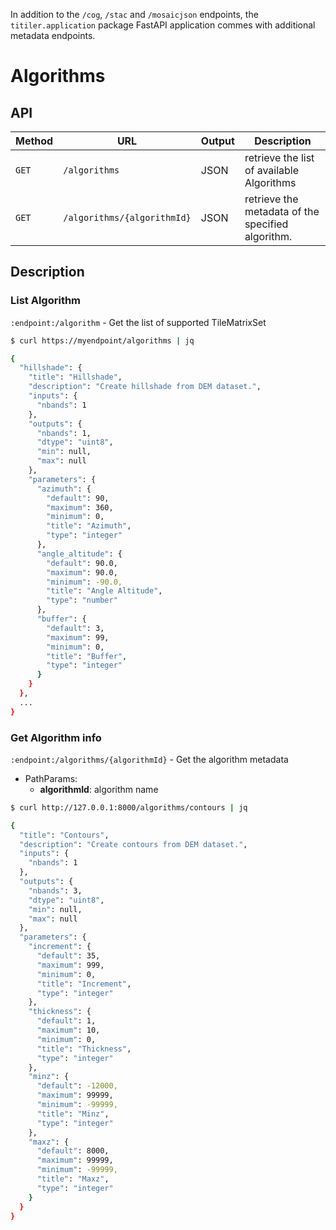 In addition to the `/cog`, `/stac` and `/mosaicjson` endpoints, the `titiler.application` package FastAPI application commes with additional metadata endpoints.

# Algorithms

## API

| Method | URL                          | Output          | Description
| ------ | ---------------------------- |---------------- |--------------
| `GET`  | `/algorithms`                | JSON            | retrieve the list of available Algorithms
| `GET`  | `/algorithms/{algorithmId}`  | JSON            | retrieve the metadata of the specified algorithm.

## Description


### List Algorithm

`:endpoint:/algorithm` - Get the list of supported TileMatrixSet

```bash
$ curl https://myendpoint/algorithms | jq

{
  "hillshade": {
    "title": "Hillshade",
    "description": "Create hillshade from DEM dataset.",
    "inputs": {
      "nbands": 1
    },
    "outputs": {
      "nbands": 1,
      "dtype": "uint8",
      "min": null,
      "max": null
    },
    "parameters": {
      "azimuth": {
        "default": 90,
        "maximum": 360,
        "minimum": 0,
        "title": "Azimuth",
        "type": "integer"
      },
      "angle_altitude": {
        "default": 90.0,
        "maximum": 90.0,
        "minimum": -90.0,
        "title": "Angle Altitude",
        "type": "number"
      },
      "buffer": {
        "default": 3,
        "maximum": 99,
        "minimum": 0,
        "title": "Buffer",
        "type": "integer"
      }
    }
  },
  ...
}
```

### Get Algorithm info

`:endpoint:/algorithms/{algorithmId}` - Get the algorithm metadata

- PathParams:
    - **algorithmId**: algorithm name

```bash
$ curl http://127.0.0.1:8000/algorithms/contours | jq

{
  "title": "Contours",
  "description": "Create contours from DEM dataset.",
  "inputs": {
    "nbands": 1
  },
  "outputs": {
    "nbands": 3,
    "dtype": "uint8",
    "min": null,
    "max": null
  },
  "parameters": {
    "increment": {
      "default": 35,
      "maximum": 999,
      "minimum": 0,
      "title": "Increment",
      "type": "integer"
    },
    "thickness": {
      "default": 1,
      "maximum": 10,
      "minimum": 0,
      "title": "Thickness",
      "type": "integer"
    },
    "minz": {
      "default": -12000,
      "maximum": 99999,
      "minimum": -99999,
      "title": "Minz",
      "type": "integer"
    },
    "maxz": {
      "default": 8000,
      "maximum": 99999,
      "minimum": -99999,
      "title": "Maxz",
      "type": "integer"
    }
  }
}
```
